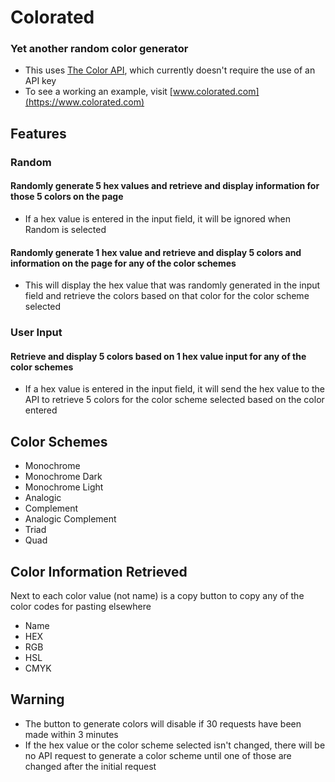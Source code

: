 # Colorated

### Yet another random color generator
- This uses [The Color API](https://www.thecolorapi.com), which currently doesn't require the use of an API key
- To see a working an example, visit [www.colorated.com](https://www.colorated.com)

## Features

### Random

#### Randomly generate 5 hex values and retrieve and display information for those 5 colors on the page
- If a hex value is entered in the input field, it will be ignored when Random is selected

#### Randomly generate 1 hex value and retrieve and display 5 colors and information on the page for any of the color schemes
- This will display the hex value that was randomly generated in the input field and retrieve the colors based on that color for the color scheme selected

### User Input

#### Retrieve and display 5 colors based on 1 hex value input for any of the color schemes
- If a hex value is entered in the input field, it will send the hex value to the API to retrieve 5 colors for the color scheme selected based on the color entered

## Color Schemes
- Monochrome
- Monochrome Dark
- Monochrome Light
- Analogic
- Complement
- Analogic Complement
- Triad
- Quad

## Color Information Retrieved

Next to each color value (not name) is a copy button to copy any of the color codes for pasting elsewhere

- Name
- HEX
- RGB
- HSL
- CMYK

## Warning
- The button to generate colors will disable if 30 requests have been made within 3 minutes
- If the hex value or the color scheme selected isn't changed, there will be no API request to generate a color scheme until one of those are changed after the initial request
